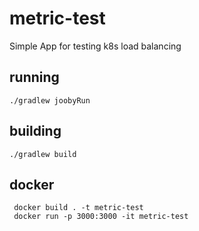 # metric-test

Simple App for testing k8s load balancing

## running

    ./gradlew joobyRun

## building

    ./gradlew build

## docker

     docker build . -t metric-test
     docker run -p 3000:3000 -it metric-test
